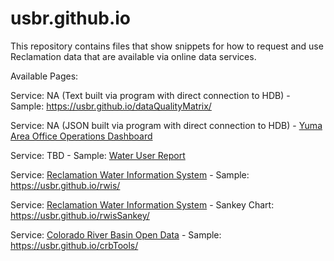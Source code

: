 # usbr.github.io

This repository contains files that show snippets for how to request and use Reclamation data that are available via online data services.

Available Pages:

Service: NA (Text built via program with direct connection to HDB) - Sample: https://usbr.github.io/dataQualityMatrix/

Service: NA (JSON built via program with direct connection to HDB) - [Yuma Area Office Operations Dashboard](https://usbr.github.io/yaoDashboard/)

Service: TBD - Sample: [Water User Report](https://usbr.github.io/WaterUser/)

Service: [Reclamation Water Information System](https://water.usbr.gov/) - Sample: https://usbr.github.io/rwis/

Service: [Reclamation Water Information System](https://water.usbr.gov/) - Sankey Chart: https://usbr.github.io/rwisSankey/

Service: [Colorado River Basin Open Data](https://www.usbr.gov/lc/region/g4000/riverops/webreports/index.html) - Sample: https://usbr.github.io/crbTools/

